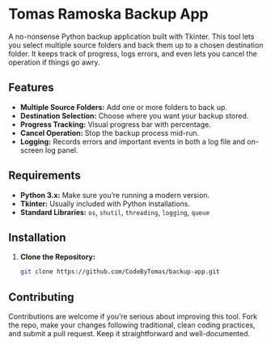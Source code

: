 # Tomas Ramoska Backup App

A no-nonsense Python backup application built with Tkinter. This tool lets you select multiple source folders and back them up to a chosen destination folder. It keeps track of progress, logs errors, and even lets you cancel the operation if things go awry.

## Features

- **Multiple Source Folders:** Add one or more folders to back up.
- **Destination Selection:** Choose where you want your backup stored.
- **Progress Tracking:** Visual progress bar with percentage.
- **Cancel Operation:** Stop the backup process mid-run.
- **Logging:** Records errors and important events in both a log file and on-screen log panel.

## Requirements

- **Python 3.x:** Make sure you’re running a modern version.
- **Tkinter:** Usually included with Python installations.
- **Standard Libraries:** `os`, `shutil`, `threading`, `logging`, `queue`

## Installation

1. **Clone the Repository:**
   ```bash
   git clone https://github.com/CodeByTomas/backup-app.git

## Contributing 
Contributions are welcome if you’re serious about improving this tool. Fork the repo, make your changes following traditional, clean coding practices, and submit a pull request. Keep it straightforward and well-documented.
